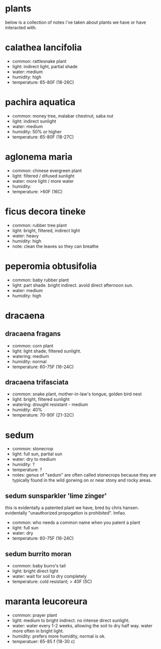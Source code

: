 # plants

below is a collection of notes i've taken about plants we have or have interacted with.

# calathea lancifolia

* common: rattlesnake plant
* light: indirect light, partial shade
* water: medium
* humidity: high
* temperature: 65-80F (18-26C)

# pachira aquatica

* common: money tree, malabar chestnut, saba nut
* light: indirect sunlight
* water: medium
* humidity: 50% or higher
* temperature: 65-80F (18-27C)

# aglonema maria

* common: chinese evergreen plant
* light: filtered / difused sunlight
* water: more light / more water
* humidity:
* temperature: >60F (16C)

# ficus decora tineke

* common: rubber tree plant
* light: bright, filtered, indirect light
* water: heavy
* humidity: high
* note: clean the leaves so they can breathe

# peperomia obtusifolia

* common: baby rubber plant
* light: part shade. bright indirect. avoid direct afternoon sun.
* water: medium
* humidity: high

# dracaena

## dracaena fragans

* common: corn plant
* light: light shade, filtered sunlight.
* watering: medium
* humidity: normal
* temperature: 60-75F (16-24C)

## dracaena trifasciata

* common: snake plant, mother-in-law's tongue, golden bird nest
* light: bright, filtered sunlight
* watering: drought resistant - medium
* humidity: 40%
* temperature: 70-90F (21-32C)

# sedum

* common: stonecrop
* light: full sun, partial sun
* water: dry to medium
* humidity: ?
* temperature: ?
* notes: genus of "sedum" are often called stonecrops because they are
  typically found in the wild gorwing on or near stony and rocky areas.

## sedum sunsparkler 'lime zinger'

this is evidentally a patented plant we have, bred by chris hansen.
evidentally "unauthorized propogation is prohibited". lmfao.

* common: who needs a common name when you patent a plant
* light: full sun
* water: dry
* temperature: 60-75F (16-24C)

## sedum burrito moran

* common: baby burro's tail
* light: bright direct light
* water: wait for soil to dry completely
* temperature: cold resistant; > 40F (5C)

# maranta leucoreura

* common: prayer plant
* light: medium to bright indirect. no intense direct sunlight.
* water: water every 1-2 weeks, allowing the soil to dry half way. water more often in bright light.
* humidity: prefers more humidity, normal is ok.
* temperatuer: 65-85 f (18-30 c)
